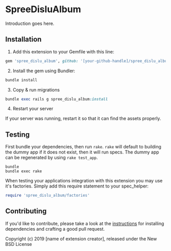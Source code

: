 # SpreeDisluAlbum

Introduction goes here.

## Installation

1. Add this extension to your Gemfile with this line:
  ```ruby
  gem 'spree_dislu_album', github: '[your-github-handle]/spree_dislu_album'
  ```

2. Install the gem using Bundler:
  ```ruby
  bundle install
  ```

3. Copy & run migrations
  ```ruby
  bundle exec rails g spree_dislu_album:install
  ```

4. Restart your server

  If your server was running, restart it so that it can find the assets properly.

## Testing

First bundle your dependencies, then run `rake`. `rake` will default to building the dummy app if it does not exist, then it will run specs. The dummy app can be regenerated by using `rake test_app`.

```shell
bundle
bundle exec rake
```

When testing your applications integration with this extension you may use it's factories.
Simply add this require statement to your spec_helper:

```ruby
require 'spree_dislu_album/factories'
```


## Contributing

If you'd like to contribute, please take a look at the
[instructions](CONTRIBUTING.md) for installing dependencies and crafting a good
pull request.

Copyright (c) 2019 [name of extension creator], released under the New BSD License

